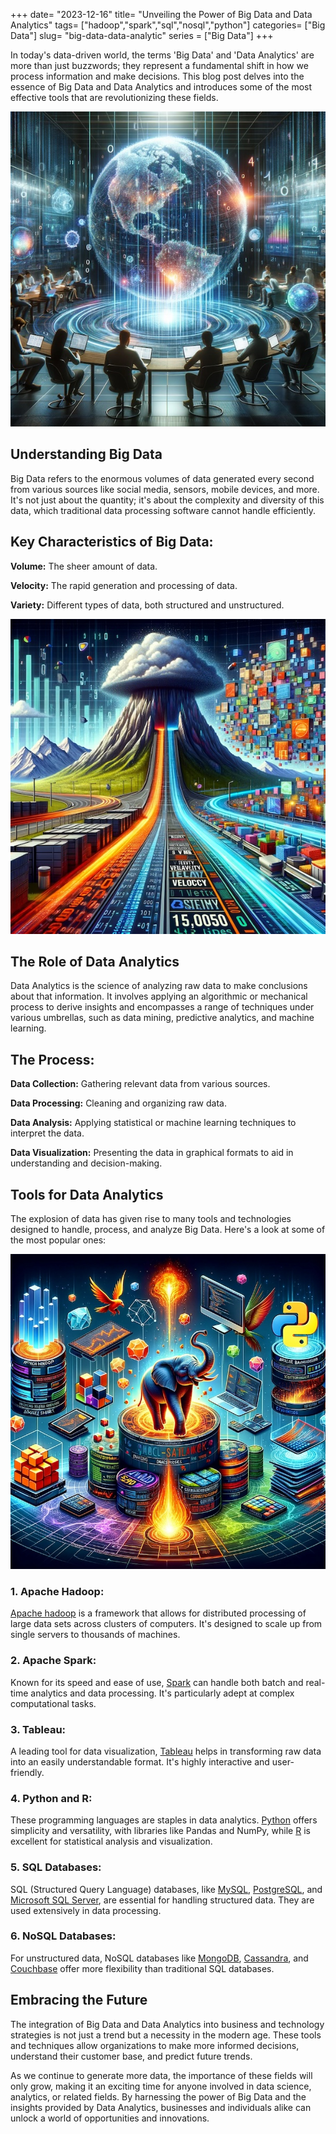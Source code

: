 +++
date= "2023-12-16"
title= "Unveiling the Power of Big Data and Data Analytics"
tags= ["hadoop","spark","sql","nosql","python"]
categories= ["Big Data"]
slug= "big-data-data-analytic"
series = ["Big Data"]
+++

In today's data-driven world, the terms 'Big Data' and 'Data Analytics' are more than just buzzwords; they represent a
fundamental shift in how we process information and make decisions. This blog post delves into the essence of Big Data
and Data Analytics and introduces some of the most effective tools that are revolutionizing these fields.

![Intro](/images/big-data-analytic-1.jpg#floatleft)

## Understanding Big Data

Big Data refers to the enormous volumes of data generated every second from various sources like social media, sensors,
mobile devices, and more. It's not just about the quantity; it's about the complexity and diversity of this data, which
traditional data processing software cannot handle efficiently.

## Key Characteristics of Big Data:

**Volume:** The sheer amount of data.

**Velocity:** The rapid generation and processing of data.

**Variety:** Different types of data, both structured and unstructured.

![3V of big data](/images/big-data-analytic-2.jpg#floatleft)

## The Role of Data Analytics

Data Analytics is the science of analyzing raw data to make conclusions about that information. It involves applying an
algorithmic or mechanical process to derive insights and encompasses a range of techniques under various umbrellas, such
as data mining, predictive analytics, and machine learning.

## The Process:

**Data Collection:** Gathering relevant data from various sources.

**Data Processing:** Cleaning and organizing raw data.

**Data Analysis:** Applying statistical or machine learning techniques to interpret the data.

**Data Visualization:** Presenting the data in graphical formats to aid in understanding and decision-making.

## Tools for Data Analytics

The explosion of data has given rise to many tools and technologies designed to handle, process, and analyze Big
Data. Here's a look at some of the most popular ones:

![tools](/images/big-data-analytic-3.jpg#floatleft)



### 1. Apache Hadoop:

[Apache hadoop](https://hadoop.apache.org) is a framework that allows for distributed processing of large data sets across clusters of computers. It's designed to
scale up from single servers to thousands of machines.

### 2. Apache Spark:

Known for its speed and ease of use, [Spark](https://spark.apache.org) can handle both batch and real-time analytics and data processing. It's
particularly adept at complex computational tasks.

### 3. Tableau:

A leading tool for data visualization, [Tableau](https://www.tableau.com) helps in transforming raw data into an easily understandable format. It's
highly interactive and user-friendly.

### 4. Python and R:

These programming languages are staples in data analytics. [Python](https://www.python.org) offers simplicity and versatility, with libraries like
Pandas and NumPy, while [R](https://www.r-project.org) is excellent for statistical analysis and visualization.

### 5. SQL Databases:

SQL (Structured Query Language) databases, like [MySQL](https://www.mysql.com), [PostgreSQL](https://www.postgresql.org), and [Microsoft SQL Server](https://www.microsoft.com/en-us/sql-server/sql-server-downloads), are essential for handling
structured data. They are used extensively in data processing.

### 6. NoSQL Databases:

For unstructured data, NoSQL databases like [MongoDB](https://www.mongodb.com), [Cassandra](https://cassandra.apache.org/), and [Couchbase](https://www.couchbase.com) offer more flexibility than traditional
SQL databases.

## Embracing the Future

The integration of Big Data and Data Analytics into business and technology strategies is not just a trend but a
necessity in the modern age. These tools and techniques allow organizations to make more informed decisions, understand
their customer base, and predict future trends.

As we continue to generate more data, the importance of these fields will only grow, making it an exciting time for
anyone involved in data science, analytics, or related fields. By harnessing the power of Big Data and the insights
provided by Data Analytics, businesses and individuals alike can unlock a world of opportunities and innovations.
